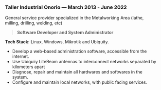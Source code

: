 ### Taller Industrial Onorio —  March 2013 - June 2022

  General service provider specialized in the Metalworking Area (lathe, milling, drilling, welding, etc)

  > **Software Developer and System Administrator**

  **Tech Stack:** Linux, Windows, Mikrotik and Ubiquity.

- Develop a web-based administration software, accessible from the internet.
- Use Ubiquiiy LiteBeam antennas to interconnect networks separated by kilometers apart
- Diagnose, repair and maintain all hardwares and softwares in the system.
- Configure and maintain local networks, with public facing services.
<!-- - Manage security of the system.
- Provide orientation and guidance to users on how to operate software and computer equipment. -->